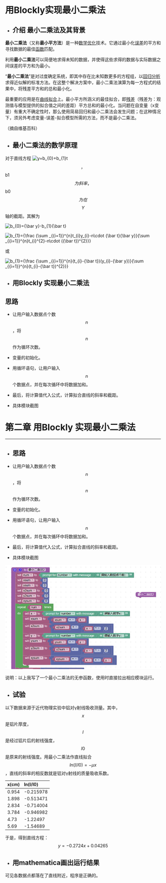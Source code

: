 # 用Blockly实现最小二乘法

* ## 介绍 最小二乘法及其背景

**最小二乘法**（又称**最小平方法**）是一种[数学](https://zh.wikipedia.org/wiki/数学)[优化](https://zh.wikipedia.org/wiki/优化)技术。它通过最小化[误差](https://zh.wikipedia.org/wiki/误差)的平方和寻找数据的最佳[函数](https://zh.wikipedia.org/wiki/函数)匹配。

利用**最小二乘法**可以简便地求得未知的数据，并使得这些求得的数据与实际数据之间误差的平方和为最小。

“**最小二乘法**”是对过度确定系统，即其中存在比未知数更多的方程组，以[回归分析](https://zh.wikipedia.org/wiki/迴歸分析)求得近似解的标准方法。在这整个解决方案中，最小二乘法演算为每一方程式的结果中，将残差平方和的总和最小化。

最重要的应用是在[曲线拟合](https://zh.wikipedia.org/wiki/曲線擬合)上。最小平方所涵义的最佳拟合，即[残差](https://zh.wikipedia.org/wiki/误差)（残差为：观测值与模型提供的拟合值之间的差距）平方总和的最小化。当问题在自变量（x变量）有重大不确定性时，那么使用简易回归和最小二乘法会发生问题；在这种情况下，须另外考虑变量-误差-拟合模型所需的方法，而不是最小二乘法。

（摘自维基百科）

* ## 最小二乘法的数学原理

对于直线方程 ![](https://wikimedia.org/api/rest_v1/media/math/render/svg/34d2d4aa109bf3ea5da718837d67a9b0a1dd6560 "y=b\_{0}+b\_{1}t") $$，$$b1$$ 为斜率，$$b0$$ 为在$$$$Y$$轴的截距。其解为

![](https://wikimedia.org/api/rest_v1/media/math/render/svg/74011f3c95fcd2cb2d8f7dc5ecf309bbe965d837 "b\_{0}={\bar  y}-b\_{1}{\bar  t}")

![](https://wikimedia.org/api/rest_v1/media/math/render/svg/4a339696aead69ece96fb7b565a92802fb995793 "b\_{1}={\frac  {\sum \_{{i=1}}^{n}t\_{i}y\_{i}-n\cdot {\bar  t}{\bar  y}}{\sum \_{{i=1}}^{n}t\_{i}^{2}-n\cdot \({\bar  t}\)^{2}}}")

或

![](https://wikimedia.org/api/rest_v1/media/math/render/svg/69853af4b84a7f3597a642a56b9ca9ab5a1c63d0 "b\_{1}={\frac  {\sum \_{{i=1}}^{n}\(t\_{i}-{\bar  t}\)\(y\_{i}-{\bar  y}\)}{\sum \_{{i=1}}^{n}\(t\_{i}-{\bar  t}\)^{2}}}")

* ## 用Blockly 实现最小二乘法

## 思路

* 让用户输入数据点个数$$n$$，将$$n$$作为循环次数。

* 变量的初始化。

* 用循环语句，让用户输入$$n$$ 个数据点，并在每次循环中将数据加和。

* 最后，将计算值代入公式，计算拟合直线的斜率和截距。

* 具体模块截图

# 第二章 用Blockly 实现最小二乘法

---

* ## 思路
* 让用户输入数据点个数$$n$$，将$$n$$作为循环次数。

* 变量的初始化。

* 用循环语句，让用户输入$$n$$ 个数据点，并在每次循环中将数据加和。

* 最后，将计算值代入公式，计算拟合直线的斜率和截距。

* 具体模块截图

![](/assets/捕获.PNG)

说明：以上我写了一个最小二乘法的无参函数，使用时直接拉出相应模块运行。

* ## 试验

以下数据来源于近代物理实验中铝对γ射线吸收测量。其中，$$x$$是铝片厚度，$$I$$是经过铝片后的射线强度，$$I0$$是原来的射线强度。用最小二乘法作直线拟合$$ln(I/I0)=-μx$$，直线的斜率的相反数就是铝对γ射线的质量吸收系数。

| x\(cm\) | ln\(I/I0\) |
| :--- | :--- |
| 0.954 | -0.215978 |
| 1.898 | -0.513471 |
| 2.834 | -0.714004 |
| 3.784 | -0.946982 |
| 4.73 | -1.22497 |
| 5.69 | -1.54689 |

于是，得到直线方程：$$y=-0.2724x+0.04265$$

* ## 用mathematica画出运行结果

可见各数据点都落在了直线附近，程序是正确的。

## 



